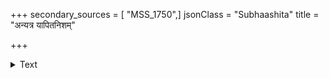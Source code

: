 +++
secondary_sources = [ "MSS_1750",]
jsonClass = "Subhaashita"
title = "अन्यत्र यापितनिशम्"

+++

<details><summary>Text</summary>

अन्यत्र यापितनिशं परिलोहिताङ्गम् अन्याङ्गनागतमिवागतमुष्णरश्मिम्।  
प्रातर्निरीक्ष्य कुपितेव हि पद्मिनीयम् उत्फुल्लहल्लकसुलोहितलोचनाभूत्॥
</details>
